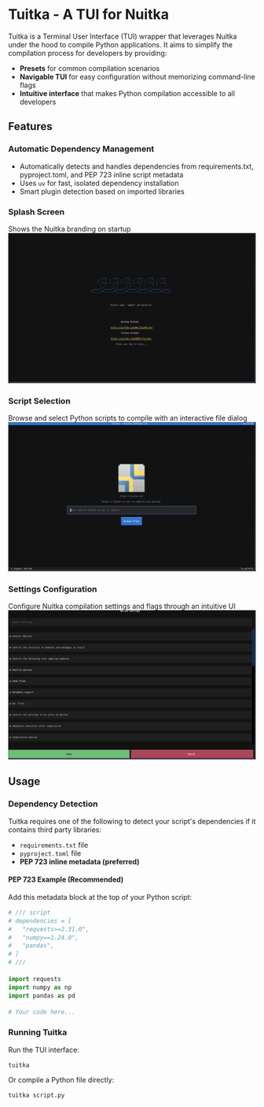 # Tuitka - A TUI for Nuitka

Tuitka is a Terminal User Interface (TUI) wrapper that leverages Nuitka under the hood to compile Python applications. It aims to simplify the compilation process for developers by providing:
- **Presets** for common compilation scenarios
- **Navigable TUI** for easy configuration without memorizing command-line flags
- **Intuitive interface** that makes Python compilation accessible to all developers

## Features

### Automatic Dependency Management
- Automatically detects and handles dependencies from requirements.txt, pyproject.toml, and PEP 723 inline script metadata
- Uses `uv` for fast, isolated dependency installation
- Smart plugin detection based on imported libraries

### Splash Screen
Shows the Nuitka branding on startup
![Splash Screen](images/Splash_screen.png)

### Script Selection
Browse and select Python scripts to compile with an interactive file dialog
![Script Input](images/script_input.png)

### Settings Configuration
Configure Nuitka compilation settings and flags through an intuitive UI
![Settings UI](images/settings_ui.png)

## Usage

### Dependency Detection
Tuitka requires one of the following to detect your script's dependencies if it contains third party libraries:
- `requirements.txt` file
- `pyproject.toml` file  
- **PEP 723 inline metadata (preferred)**

#### PEP 723 Example (Recommended)
Add this metadata block at the top of your Python script:
```python
# /// script
# dependencies = [
#   "requests>=2.31.0",
#   "numpy==1.24.0",
#   "pandas",
# ]
# ///

import requests
import numpy as np
import pandas as pd

# Your code here...
```

### Running Tuitka

Run the TUI interface:
```bash
tuitka
```

Or compile a Python file directly:
```bash
tuitka script.py
```
